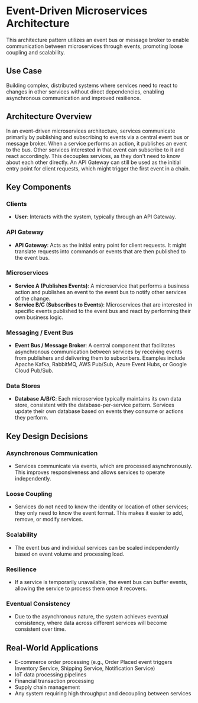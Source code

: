 # Event-Driven Microservices Architecture

This architecture pattern utilizes an event bus or message broker to enable communication between microservices through events, promoting loose coupling and scalability.

## Use Case

Building complex, distributed systems where services need to react to changes in other services without direct dependencies, enabling asynchronous communication and improved resilience.

## Architecture Overview

In an event-driven microservices architecture, services communicate primarily by publishing and subscribing to events via a central event bus or message broker. When a service performs an action, it publishes an event to the bus. Other services interested in that event can subscribe to it and react accordingly. This decouples services, as they don't need to know about each other directly. An API Gateway can still be used as the initial entry point for client requests, which might trigger the first event in a chain.

## Key Components

### Clients
- **User**: Interacts with the system, typically through an API Gateway.

### API Gateway
- **API Gateway**: Acts as the initial entry point for client requests. It might translate requests into commands or events that are then published to the event bus.

### Microservices
- **Service A (Publishes Events)**: A microservice that performs a business action and publishes an event to the event bus to notify other services of the change.
- **Service B/C (Subscribes to Events)**: Microservices that are interested in specific events published to the event bus and react by performing their own business logic.

### Messaging / Event Bus
- **Event Bus / Message Broker**: A central component that facilitates asynchronous communication between services by receiving events from publishers and delivering them to subscribers. Examples include Apache Kafka, RabbitMQ, AWS Pub/Sub, Azure Event Hubs, or Google Cloud Pub/Sub.

### Data Stores
- **Database A/B/C**: Each microservice typically maintains its own data store, consistent with the database-per-service pattern. Services update their own database based on events they consume or actions they perform.

## Key Design Decisions

### Asynchronous Communication
- Services communicate via events, which are processed asynchronously. This improves responsiveness and allows services to operate independently.

### Loose Coupling
- Services do not need to know the identity or location of other services; they only need to know the event format. This makes it easier to add, remove, or modify services.

### Scalability
- The event bus and individual services can be scaled independently based on event volume and processing load.

### Resilience
- If a service is temporarily unavailable, the event bus can buffer events, allowing the service to process them once it recovers.

### Eventual Consistency
- Due to the asynchronous nature, the system achieves eventual consistency, where data across different services will become consistent over time.

## Real-World Applications

- E-commerce order processing (e.g., Order Placed event triggers Inventory Service, Shipping Service, Notification Service)
- IoT data processing pipelines
- Financial transaction processing
- Supply chain management
- Any system requiring high throughput and decoupling between services

